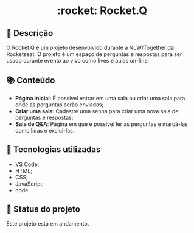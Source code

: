 <h1 align="center">:rocket: Rocket.Q</h1>

## :memo: Descrição
O Rocket.Q é um projeto desenvolvido durante a NLW/Together da Rocketseat. O projeto é um espaço de perguntas e respostas para ser usado durante evento ao vivo como lives e aulas on-line.

## :books: Conteúdo
* <b>Página inicial</b>: É possível entrar em uma sala ou criar uma sala para onde as perguntas serão enviadas;
* <b>Criar uma sala</b>: Cadastre uma senha para criar uma nova sala de perguntas e respostas;
* <b>Sala de Q&A</b>: Página em que é possível ler as perguntas e marcá-las como lidas e exclui-las.

## :wrench: Tecnologias utilizadas
* VS Code;
* HTML;
* CSS;
* JavaScript;
* node.

## :dart: Status do projeto
Este projeto está em andamento.
